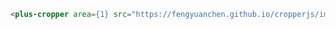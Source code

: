 ```html [template] [dock]
<plus-cropper area={1} src="https://fengyuanchen.github.io/cropperjs/images/picture.jpg"></plus-cropper>
```
